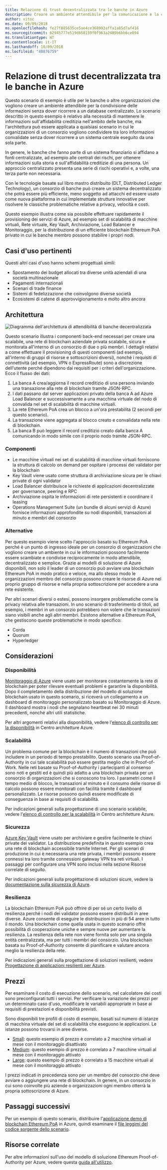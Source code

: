 ```yaml
---
title: Relazione di trust decentralizzata tra le banche in Azure
description: Creare un ambiente attendibile per la comunicazione e la condivisione di informazioni senza dover ricorrere a un database centralizzato.
author: vitoc
ms.date: 09/09/2018
ms.openlocfilehash: fe27f885635ce5ae4ce368992affa1a85d7af416
ms.sourcegitcommit: 62945777e519d650159f0f963a2489b6bb6ce094
ms.translationtype: HT
ms.contentlocale: it-IT
ms.lasthandoff: 10/09/2018
ms.locfileid: "48876759"
---
```

# <a name="decentralized-trust-between-banks-on-azure"></a>Relazione di trust decentralizzata tra le banche in Azure

Questo scenario di esempio è utile per le banche o altre organizzazioni che vogliono creare un ambiente attendibile per la condivisione delle informazioni senza dover ricorrere a un database centralizzato. Lo scenario descritto in questo esempio è relativo alla necessità di mantenere le informazioni sull'affidabilità creditizia nell'ambito delle banche, ma l'architettura può essere applicata a qualsiasi scenario in cui le organizzazioni di un consorzio vogliono condividere tra loro informazioni convalidate senza dover ricorrere a un sistema centrale eseguito da una sola parte.

In genere, le banche che fanno parte di un sistema finanziario si affidano a fonti centralizzate, ad esempio alle centrali dei rischi, per ottenere informazioni sulla storia e sull'affidabilità creditizie di una persona. Un approccio centralizzato presenta una serie di rischi operativi e, a volte, una terza parte non necessaria.

Con le tecnologie basate sul libro mastro distribuito (DLT, Distributed Ledger Technology), un consorzio di banche può creare un sistema decentralizzato che potrà essere più efficiente, meno soggetto ad attacchi ed essere usato come nuova piattaforma in cui implementate strutture innovative per risolvere le classiche problematiche relative a privacy, velocità e costi.

Questo esempio illustra come sia possibile effettuare rapidamente il provisioning dei servizi di Azure, ad esempio set di scalabilità di macchine virtuali, Rete virtuale, Key Vault, Archiviazione, Load Balancer e Monitoraggio, per la distribuzione di un efficiente blockchain Ethereum PoA privato in cui le banche membro possono stabilire i propri nodi.

## <a name="relevant-use-cases"></a>Casi d'uso pertinenti

Questi altri casi d'uso hanno schemi progettuali simili:

* Spostamento dei budget allocati tra diverse unità aziendali di una società multinazionale
* Pagamenti internazionali
* Scenari di trade finance
* Sistemi di fedelizzazione che coinvolgono diverse società
* Ecosistemi di catene di approvvigionamento e molto altro ancora

## <a name="architecture"></a>Architettura

![Diagramma dell'architettura di attendibilità di banche decentralizzata](./media/architecture-decentralized-trust.png)

Questo scenario illustra i componenti back-end necessari per creare una scalabile, una rete di blockchain aziendale privata scalabile, sicura e monitorata all'interno di un consorzio di due o più membri. I dettagli relativi a come effettuare il provisioning di questi componenti (ad esempio, all'interno di gruppi di risorse e sottoscrizioni diversi), nonché i requisiti di connettività (ad esempio, VPN o ExpressRoute) sono a discrezione dell'utente perché dipendono dai requisiti per i criteri dell'organizzazione. Ecco il flusso dei dati:

1. La banca A crea/aggiorna il record creditizio di una persona inviando una transazione alla rete di blockchain tramite JSON-RPC.
2. I dati passano dal server applicazioni privato della banca A ad Azure Load Balancer e successivamente a una macchina virtuale del nodo di convalida nel set di scalabilità di macchine virtuali.
3. La rete Ethereum PoA crea un blocco a un'ora prestabilita (2 secondi per questo scenario).
4. La transazione viene aggregata al blocco creato e convalidata nella rete di blockchain.
5. La banca B può leggere il record creditizio creato dalla banca A comunicando in modo simile con il proprio nodo tramite JSON-RPC.

### <a name="components"></a>Componenti

* Le macchine virtuali nei set di scalabilità di macchine virtuali forniscono la struttura di calcolo on demand per ospitare i processi dei validator per la blockchain
* Key Vault viene usato come struttura di archiviazione sicura per le chiavi private di ogni validator
* Load Balancer distribuisce le richieste di applicazioni decentralizzate per governance, peering e RPC
* Archiviazione ospita le informazioni di rete persistenti e coordinare il leasing
* Operations Management Suite (un bundle di alcuni servizi di Azure) fornisce informazioni approfondite su nodi disponibili, transazioni al minuto e membri del consorzio

### <a name="alternatives"></a>Alternative

Per questo esempio viene scelto l'approccio basato su Ethereum PoA perché è un punto di ingresso ideale per un consorzio di organizzazioni che vogliono creare un ambiente in cui le informazioni possono facilmente essere scambiate e condivise reciprocamente in modo attendibile, decentralizzato e semplice. Grazie ai modelli di soluzione di Azure disponibili, non solo il leader di un consorzio può avviare una blockchain Ethereum PoA in modo pratico e veloce, ma allo stesso modo le organizzazioni membro del consorzio possono creare le risorse di Azure nel proprio gruppo di risorse e nella propria sottoscrizione per accedere a una rete esistente.

Per altri scenari diversi o estesi, possono insorgere problematiche come la privacy relativa alle transazioni. In uno scenario di trasferimento di titoli, ad esempio, i membri in un consorzio potrebbero non volere che le transazioni siano visibili anche agli altri membri. Esistono alternative a Ethereum PoA, che gestiscono queste problematiche in modo specifico:

* Corda
* Quorum
* Hyperledger

## <a name="considerations"></a>Considerazioni

### <a name="availability"></a>Disponibilità

[Monitoraggio di Azure][monitor] viene usato per monitorare costantemente la rete di blockchain per poter rilevare eventuali problemi e garantire la disponibilità. Dopo il completamento della distribuzione del modello di soluzione blockchain usato in questo scenario, si riceverà un collegamento a un dashboard di monitoraggio personalizzato basato su Monitoraggio di Azure. Il dashboard mostra i nodi che segnalano heartbeat nei 30 minuti precedenti, nonché altri utili statistiche. 

Per altri argomenti relativi alla disponibilità, vedere l'[elenco di controllo per la disponibilità][availability] in Centro architetture Azure.

### <a name="scalability"></a>Scalabilità

Un problema comune per la blockchain è il numero di transazioni che può includere in un periodo di tempo prestabilito. Questo scenario usa Proof-of-Authority in cui tale scalabilità può essere gestita meglio che in Proof-of-Work. Nelle reti basate su Proof-of-Authority i partecipanti al consenso sono noti e gestiti ed è quindi più adatto a una blockchain privata per un consorzio di organizzazioni che si conoscono tra loro. I parametri come il tempo medio di blocco, le transazioni al minuto e il consumo delle risorse di calcolo possono essere monitorati con facilità tramite il dashboard personalizzato. Le risorse possono quindi essere modificate di conseguenza in base ai requisiti di scalabilità.

Per indicazioni generali sulla progettazione di uno scenario scalabile, vedere l'[elenco di controllo per la scalabilità][scalability] in Centro architetture Azure.

### <a name="security"></a>Sicurezza

[Azure Key Vault][vault] viene usato per archiviare e gestire facilmente le chiavi private dei validator. La distribuzione predefinita in questo esempio crea una rete di blockchain accessibile tramite Internet. Per gli scenari di produzione in cui è necessaria una rete privata, i membri possono essere connessi tra loro tramite connessioni gateway VPN tra reti virtuali. I passaggi per configurare una VPN sono inclusi nella sezione Risorse correlate di seguito.

Per indicazioni generali sulla progettazione di soluzioni sicure, vedere la [documentazione sulla sicurezza di Azure][security].

### <a name="resiliency"></a>Resilienza

La blockchain Ethereum PoA può offrire di per sé un certo livello di resilienza perché i nodi dei validator possono essere distribuiti in aree diverse. Azure consente di eseguire le distribuzioni in più di 54 aree in tutto il mondo. Una blockchain come quella usata in questo scenario offre possibilità di cooperazione uniche e sempre nuove per aumentare la resilienza. La resilienza della rete non viene fornita solo per una singola entità centralizzata, ma per tutti i membri del consorzio. Una blockchain basata su Proof-of-Authority consente di pianificare e valutare ancora meglio la resilienza della rete.

Per indicazioni generali sulla progettazione di soluzioni resilienti, vedere [Progettazione di applicazioni resilienti per Azure][resiliency].

## <a name="pricing"></a>Prezzi

Per esaminare il costo di esecuzione dello scenario, nel calcolatore dei costi sono preconfigurati tutti i servizi. Per verificare la variazione dei prezzi per un determinato caso d'uso, modificare le variabili appropriate in base ai requisiti di prestazioni e disponibilità previsti.

Sono disponibili tre profili di costo di esempio, basati sul numero di istanze di macchina virtuale del set di scalabilità che eseguono le applicazioni. Le istanze possono trovarsi in aree diverse.

* [Small][small-pricing]: questo esempio di prezzo è correlato a 2 macchine virtuali al mese con il monitoraggio disattivato
* [Medium][medium-pricing]: questo esempio di prezzo è correlato a 7 macchine virtuali al mese con il monitoraggio attivato
* [Large][large-pricing]: questo esempio di prezzo è correlato a 15 macchine virtuali al mese con il monitoraggio attivato

I prezzi indicati in precedenza sono per un membro del consorzio che deve avviare o aggiungere una rete di blockchain. In genere, in un consorzio in cui sono coinvolte più aziende o organizzazioni ogni membro otterrà la propria sottoscrizione di Azure.

## <a name="next-steps"></a>Passaggi successivi

Per un esempio di questo scenario, distribuire l'[applicazione demo di blockchain Ethereum PoA][deploy] in Azure, quindi esaminare il [file leggimi del codice sorgente dello scenario][source].

## <a name="related-resources"></a>Risorse correlate

Per altre informazioni sull'uso del modello di soluzione Ethereum Proof-of-Authority per Azure, vedere questa [guida all'utilizzo][guide].

<!-- links -->
[small-pricing]: https://azure.com/e/4e429d721eb54adc9a1558fae3e67990
[medium-pricing]: https://azure.com/e/bb42cd77437744be8ed7064403bfe2ef
[large-pricing]: https://azure.com/e/e205b443de3e4adfadf4e09ffee30c56
[guide]: /azure/blockchain-workbench/ethereum-poa-deployment
[deploy]: https://portal.azure.com/?pub_source=email&pub_status=success#create/microsoft-azure-blockchain.azure-blockchain-ethereumethereum-poa-consortium
[source]: https://github.com/vitoc/creditscoreblockchain
[monitor]: /azure/monitoring-and-diagnostics/monitoring-overview-azure-monitor
[availability]: /azure/architecture/checklist/availability
[scalability]: /azure/architecture/checklist/scalability
[resiliency]: ../../resiliency/index.md
[security]: /azure/security/
[vault]: https://azure.microsoft.com/services/key-vault/
